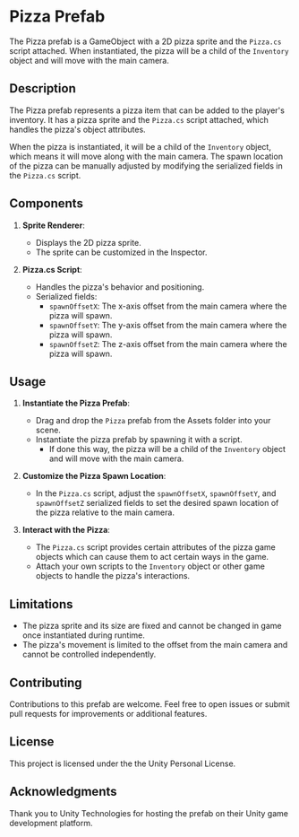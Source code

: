 # Pizza Prefab

The Pizza prefab is a GameObject with a 2D pizza sprite and the `Pizza.cs` script attached. When instantiated, the pizza will be a child of the `Inventory` object and will move with the main camera.

## Description

The Pizza prefab represents a pizza item that can be added to the player's inventory. It has a pizza sprite and the `Pizza.cs` script attached, which handles the pizza's object attributes.

When the pizza is instantiated, it will be a child of the `Inventory` object, which means it will move along with the main camera. The spawn location of the pizza can be manually adjusted by modifying the serialized fields in the `Pizza.cs` script.

## Components

1. **Sprite Renderer**:
   - Displays the 2D pizza sprite.
   - The sprite can be customized in the Inspector.

2. **Pizza.cs Script**:
   - Handles the pizza's behavior and positioning.
   - Serialized fields:
     - `spawnOffsetX`: The x-axis offset from the main camera where the pizza will spawn.
     - `spawnOffsetY`: The y-axis offset from the main camera where the pizza will spawn.
     - `spawnOffsetZ`: The z-axis offset from the main camera where the pizza will spawn.
	
## Usage

1. **Instantiate the Pizza Prefab**:
   - Drag and drop the `Pizza` prefab from the Assets folder into your scene.
   - Instantiate the pizza prefab by spawning it with a script.
      - If done this way, the pizza will be a child of the `Inventory` object and will move with the main camera.

2. **Customize the Pizza Spawn Location**:
   - In the `Pizza.cs` script, adjust the `spawnOffsetX`, `spawnOffsetY`, and `spawnOffsetZ` serialized fields to set the desired spawn location of the pizza relative to the main camera.

3. **Interact with the Pizza**:
   - The `Pizza.cs` script provides certain attributes of the pizza game objects which can cause them to act certain ways in the game.
   - Attach your own scripts to the `Inventory` object or other game objects to handle the pizza's interactions.

## Limitations

- The pizza sprite and its size are fixed and cannot be changed in game once instantiated during runtime.
- The pizza's movement is limited to the offset from the main camera and cannot be controlled independently.

## Contributing

Contributions to this prefab are welcome. Feel free to open issues or submit pull requests for improvements or additional features.

## License

This project is licensed under the the Unity Personal License.

## Acknowledgments

Thank you to Unity Technologies for hosting the prefab on their Unity game development platform.
